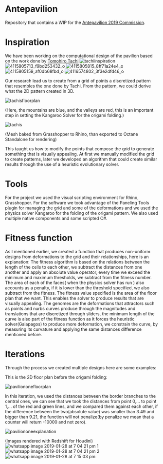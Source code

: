 # Antepavilion
Repository that contains a WIP for the [Antepavilion 2019 Commission](http://antepavilion.org/).
# Inspiration
We have been working on the computational design of the pavilion based on the work done by [Tomohiro Tachi](http://www.tsg.ne.jp/TT/)
![tachiinspiration](https://user-images.githubusercontent.com/21000020/51937630-1a710280-23d9-11e9-868e-15a2f83564ca.JPG)
![4115805713_f9bd253432_o](https://user-images.githubusercontent.com/21000020/51990496-24494300-2477-11e9-8141-68683ca12bb2.jpg)
![4115805815_8ff71a24e4_o](https://user-images.githubusercontent.com/21000020/51990497-24494300-2477-11e9-82eb-4e56050a1e57.jpg)
![4115805159_af0db68fbd_o](https://user-images.githubusercontent.com/21000020/51990498-24494300-2477-11e9-9c79-ef02929f84d2.jpg)
![4116574802_3f3e2dfd46_o](https://user-images.githubusercontent.com/21000020/51990499-24494300-2477-11e9-8f7b-a33d7066764f.jpg)

Our research lead us to create from a grid of points a discretized pattern that resembles the one done by Tachi. From the pattern, we could derive what the 2D pattern created in 3D.

![tachisfloorplan](https://user-images.githubusercontent.com/21000020/51937270-37f19c80-23d8-11e9-99b8-46d1d8126d76.JPG)

(Here, the mountains are blue, and the valleys are red, this is an important step in setting the Kangaroo Solver for the origami folding.)

![tachis](https://user-images.githubusercontent.com/21000020/51936773-f14f7280-23d6-11e9-9de1-5f0f5e4f6234.png)

(Mesh baked from Grasshopper to Rhino, than exported to Octane Standalone for rendering)

This taught us how to modify the points that compose the grid to generate something that is visually appealing. At first we manually modified the grid to create patterns, later we developed an algorithm that could create similar results through the use of a heuristic evolutionary solver.
# Tools
For the project we used the visual scripting environment for Rhino, Grasshopper. For the software we took advantage of the Paneling Tools plugin for managing the grid and some of the deformations and we used the physics solver Kangaroo for the folding of the origami pattern. We also used multiple native components and some scripted C#.
# Fitness function
As I mentioned earlier, we created a function that produces non-uniform designs from deformations to the grid and their relationships, here is an explanation:
The fitness algorithm is based on the relations between the length of the cells to each other, we subtract the distances from one another and apply an absolute value operator, every time we exceed the minimum and maximum thresholds, we subtract from the fitness number. The area of each of the faces( when the physics solver has run ) also accounts as a penalty, if it is lower than the threshold specified, we also subtract from the fitness. The fitness value specified is the area of the floor plan that we want. This enables the solver to produce results that are visually appealing. 
The genomes are the deformations that attractors such as points and nurbs curves produce through the magnitudes and translations that are discretized through sliders, the minimum length of the curve is also part of the fitness function as it forces the heuristic solver(Galapagos) to produce more deformation, we constrain the curve, by measuring its curvature and applying the same distances difference mentioned before.
# Iterations
Through the process we created multiple designs here are some examples:

This is the 2D floor plan before the origami folding:

![paviliononefloorplan](https://user-images.githubusercontent.com/21000020/51992645-61afcf80-247b-11e9-9ef5-bb1b944068fd.JPG)

In this iteration, we used the distances between the border branches to the central ones, we can see that we took the distances from point 0,... to point 1,... of the red and green lines, and we compared them against each other, if the difference between the two(absolute value) was smaller than 3.49 and bigger than 9.21, the function will not penalize(by penalize we mean that a counter will return -10000 and not zero).

![paviliononeexplanation](https://user-images.githubusercontent.com/21000020/51992643-61173900-247b-11e9-891d-bf4ddb9d1c0b.JPG)

(Images rendered with Redshift for Houdini)
![whatsapp image 2019-01-28 at 7 04 21 pm 1](https://user-images.githubusercontent.com/21000020/51989931-029b8c00-2476-11e9-8ede-dfe7fe9f9c43.jpeg)
![whatsapp image 2019-01-28 at 7 04 21 pm 2](https://user-images.githubusercontent.com/21000020/51989933-029b8c00-2476-11e9-95b1-1f91afcf959e.jpeg)
![whatsapp image 2019-01-28 at 7 15 03 pm](https://user-images.githubusercontent.com/21000020/51989935-03342280-2476-11e9-892c-ba065dd2ed1d.jpeg)

